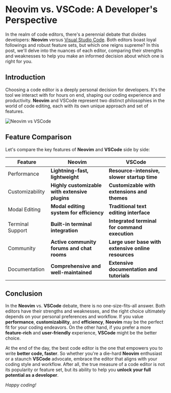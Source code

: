 # Neovim vs. VSCode: A Developer's Perspective

In the realm of code editors, there's a perennial debate that divides developers: **Neovim** versus [Visual Studio Code](https://code.visualstudio.com/). Both editors boast loyal followings and robust feature sets, but which one reigns supreme? In this post, we'll delve into the nuances of each editor, comparing their strengths and weaknesses to help you make an informed decision about which one is right for you.

## Introduction

Choosing a code editor is a deeply personal decision for developers. It's the tool we interact with for hours on end, shaping our coding experience and productivity. **Neovim** and VSCode represent two distinct philosophies in the world of code editing, each with its own unique approach and set of features.

![Neovim vs VSCode](https://www.freecodecamp.org/news/content/images/size/w2000/2019/09/vimvsvscode.png)

## Feature Comparison

Let's compare the key features of **Neovim** and **VSCode** side by side:

| Feature          | **Neovim**                                  | **VSCode**                                          |
|------------------|---------------------------------------------|-----------------------------------------------------|
| Performance      | **Lightning-fast, lightweight**             | **Resource-intensive, slower startup time**         |
| Customizability  | **Highly customizable with extensive plugins**  | **Customizable with extensions and themes**       |
| Modal Editing    | **Modal editing system for efficiency**     | **Traditional text editing interface**              |
| Terminal Support | **Built-in terminal integration**           | **Integrated terminal for command execution**       |
| Community        | **Active community forums and chat rooms**  | **Large user base with extensive online resources** |
| Documentation    | **Comprehensive and well-maintained**       | **Extensive documentation and tutorials**          |

## Conclusion

In the **Neovim** vs. **VSCode** debate, there is no one-size-fits-all answer. Both editors have their strengths and weaknesses, and the right choice ultimately depends on your personal preferences and workflow. If you value **performance**, **customizability**, and **efficiency**, **Neovim** may be the perfect fit for your coding endeavors. On the other hand, if you prefer a more **feature-rich** and **user-friendly** experience, **VSCode** might be the better choice.

At the end of the day, the best code editor is the one that empowers you to write **better code, faster**. So whether you're a die-hard **Neovim** enthusiast or a staunch **VSCode** advocate, embrace the editor that aligns with your coding style and workflow. After all, the true measure of a code editor is not its popularity or feature set, but its ability to help you **unlock your full potential as a developer**.

*Happy coding!*
